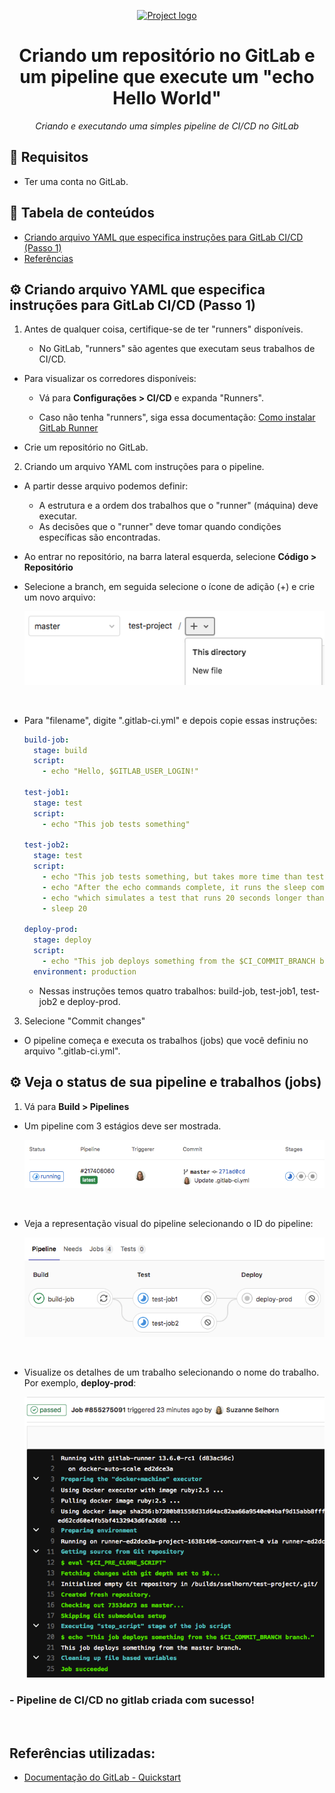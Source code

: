 <p align="center">
  <a href="" rel="noopener">
 <img max-width=400px height=100px src="https://upload.wikimedia.org/wikipedia/commons/thumb/4/45/Logo_CompassoUOL_Positivo.png/1200px-Logo_CompassoUOL_Positivo.png" alt="Project logo"></a>
</p>

<h1 align="center">Criando um repositório no GitLab e um pipeline que execute um "echo Hello World"</h1> 
<p align="center"><i>Criando e executando uma simples pipeline de CI/CD no GitLab</i></p>

## 📑 Requisitos

- Ter uma conta no GitLab.

## 📝 Tabela de conteúdos
- [Criando arquivo YAML que especifica instruções para GitLab CI/CD (Passo 1)](#step1)
- [Referências](#documentation)

## ⚙️ Criando arquivo YAML que especifica instruções para GitLab CI/CD (Passo 1)<a name = "step1"></a>

1. Antes de qualquer coisa, certifique-se de ter "runners" disponíveis.
    
    - No GitLab, "runners" são agentes que executam seus trabalhos de CI/CD.

- Para visualizar os corredores disponíveis:

    - Vá para **Configurações > CI/CD** e expanda "Runners".

    - Caso não tenha "runners", siga essa documentação: [Como instalar GitLab Runner](https://docs.gitlab.com/runner/install/)

- Crie um repositório no GitLab.

2. Criando um arquivo YAML com instruções para o pipeline.

- A partir desse arquivo podemos definir:
    - A estrutura e a ordem dos trabalhos que o "runner" (máquina) deve executar.
    - As decisões que o "runner" deve tomar quando condições específicas são encontradas.

- Ao entrar no repositório, na barra lateral esquerda, selecione **Código > Repositório**

- Selecione a branch, em seguida selecione o ícone de adição (+) e crie um novo arquivo:

    <img src="./Screenshots/criando-arquivo-gitlab.png" min-width="80%">

<br>

- Para "filename", digite ".gitlab-ci.yml" e depois copie essas instruções:

    ```yaml
    build-job:
      stage: build
      script:
        - echo "Hello, $GITLAB_USER_LOGIN!"
    
    test-job1:
      stage: test
      script:
        - echo "This job tests something"
    
    test-job2:
      stage: test
      script:
        - echo "This job tests something, but takes more time than test-job1."
        - echo "After the echo commands complete, it runs the sleep command for 20 seconds"
        - echo "which simulates a test that runs 20 seconds longer than test-job1"
        - sleep 20
    
    deploy-prod:
      stage: deploy
      script:
        - echo "This job deploys something from the $CI_COMMIT_BRANCH branch."
      environment: production
    ```

    - Nessas instruções temos quatro trabalhos: build-job, test-job1, test-job2 e deploy-prod.

3. Selecione "Commit changes"

- O pipeline começa e executa os trabalhos (jobs) que você definiu no arquivo ".gitlab-ci.yml".

## ⚙️ Veja o status de sua pipeline e trabalhos (jobs)<a name = "step2"></a>

1. Vá para **Build > Pipelines**

- Um pipeline com 3 estágios deve ser mostrada.

    <img src="./Screenshots/estagios.png" min-width="80%">

<br>

- Veja a representação visual do pipeline selecionando o ID do pipeline:

    <img src="./Screenshots/pipeline_graph.png" min-width="80%">

<br>

- Visualize os detalhes de um trabalho selecionando o nome do trabalho. Por exemplo, **deploy-prod**:

    <img src="./Screenshots/job-details.png" min-width="80%">

### - Pipeline de CI/CD no gitlab criada com sucesso!

<br>

## Referências utilizadas:<a name="documentation"></a>

- [Documentação do GitLab - Quickstart](https://docs.gitlab.com/ee/ci/quick_start/)
